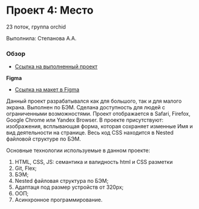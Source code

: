 # Проект 4: Место
23 поток, группа orchid

Выполнила: Степанова А.А.

### Обзор

* [Ссылка на выполненный проект](https://alexandra-stepanova.github.io/mesto/)

**Figma**

* [Ссылка на макет в Figma](https://www.figma.com/file/2cn9N9jSkmxD84oJik7xL7/JavaScript.-Sprint-4?node-id=0%3A1)

Данный проект разрабатывался как для большого, так и для малого экрана. Выполнен по БЭМ. Сделана доступность для людей с ограниченными возможностями. Проект отображается в Safari, Firefox, Google Chrome или Yandex Browser. В проекте присутствуют: изображения, всплывающая форма, которая сохраняет изменные Имя и вид деятельности на странице. Весь код CSS находится в Nested файловой структуре по БЭМ.

Основные технологии используемые в данном проекте:

1. HTML, CSS, JS: семантика и валидность html и CSS разметки
2. Git, Flex;
3. БЭМ;
4. Nested файловая структура по БЭМ;
5. Адаптаця под размер устройств от 320px;
6. ООП;
7. Асинхронное программирование.
